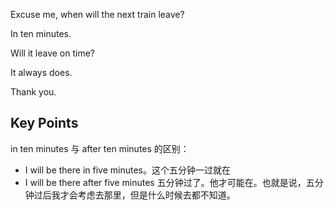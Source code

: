 Excuse me, when will the next train leave?

In ten minutes.

Will it leave on time?

It always does.

Thank you.

## Key Points

in ten minutes 与 after ten minutes 的区别：
- I will be there in five minutes。这个五分钟一过就在
- I will be there after five minutes 五分钟过了。他才可能在。也就是说，五分钟过后我才会考虑去那里，但是什么时候去都不知道。
